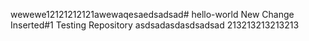 wewewe12121212121awewaqesaedsadsad#  hello-world
New Change Inserted#1
Testing Repository asdsadasdasdsadsad 213213213213213
